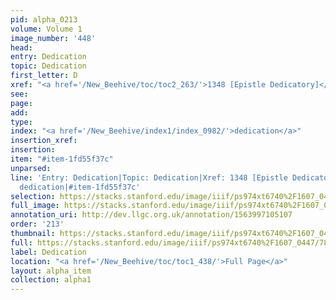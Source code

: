 ```yaml
---
pid: alpha_0213
volume: Volume 1
image_number: '448'
head: 
entry: Dedication
topic: Dedication
first_letter: D
xref: "<a href='/New_Beehive/toc/toc2_263/'>1348 [Epistle Dedicatory]</a>"
see: 
page: 
add: 
type: 
index: "<a href='/New_Beehive/index1/index_0982/'>dedication</a>"
insertion_xref: 
insertion: 
item: "#item-1fd55f37c"
unparsed: 
line: 'Entry: Dedication|Topic: Dedication|Xref: 1348 [Epistle Dedicatory]|Index:
  dedication|#item-1fd55f37c'
selection: https://stacks.stanford.edu/image/iiif/ps974xt6740%2F1607_0447/782,1638,3029,516/full/0/default.jpg
full_image: https://stacks.stanford.edu/image/iiif/ps974xt6740%2F1607_0447/full/full/0/default.jpg
annotation_uri: http://dev.llgc.org.uk/annotation/1563997105107
order: '213'
thumbnail: https://stacks.stanford.edu/image/iiif/ps974xt6740%2F1607_0447/782,1638,600,180/250,/0/default.jpg
full: https://stacks.stanford.edu/image/iiif/ps974xt6740%2F1607_0447/782,1638,3029,516/full/0/default.jpg
label: Dedication
location: "<a href='/New_Beehive/toc/toc1_438/'>Full Page</a>"
layout: alpha_item
collection: alpha1
---
```


